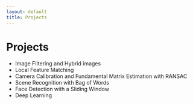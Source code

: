```yaml
---
layout: default
title: Projects
---
```


# Projects

* Image Filtering and Hybrid images		
* Local Feature Matching		
* Camera Calibration and Fundamental Matrix Estimation with RANSAC		
* Scene Recognition with Bag of Words		
* Face Detection with a Sliding Window		
* Deep Learning
